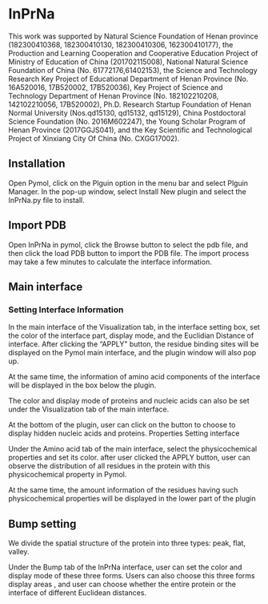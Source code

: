 # InPrNa

This work was supported by Natural Science Foundation of Henan province (182300410368, 182300410130, 182300410306, 162300410177), the Production and Learning Cooperation and Cooperative Education Project of Ministry of Education of China (201702115008), National Natural Science Foundation of China (No. 61772176,61402153), the Science and Technology Research Key Project of Educational Department of Henan Province (No. 16A520016, 17B520002, 17B520036), Key Project of Science and Technology Department of Henan Province (No. 182102210208, 142102210056, 17B520002), Ph.D. Research Startup Foundation of Henan Normal University (Nos.qd15130, qd15132, qd15129), China Postdoctoral Science Foundation (No. 2016M602247), the Young Scholar Program of Henan Province (2017GGJS041), and the Key Scientific and Technological Project of Xinxiang City Of China (No. CXGG17002).

## Installation
Open Pymol, click on the Plguin option in the menu bar and select Plguin Manager. In the pop-up window, select Install New plugin and select the InPrNa.py file to install.

## Import PDB
Open InPrNa in pymol, click the Browse button to select the pdb file, and then click the load PDB button to import the PDB file. The import process may take a few minutes to calculate the interface information.

## Main interface
### Setting Interface Information
In the main interface of the Visualization tab, in the interface setting box, set the color of the interface part, display mode, and the Euclidian Distance of interface. After clicking the “APPLY" button, the residue binding sites will be displayed on the Pymol main interface, and the plugin window will also pop up.

At the same time, the information of amino acid components of the interface will be displayed in the box below the plugin.

The color and display mode of proteins and nucleic acids can also be set under the Visualization tab of the main interface.

At the bottom of the plugin, user can click on the button to choose to display hidden nucleic acids and proteins.
Properties Setting interface

Under the Amino acid tab of the main interface, select the physicochemical properties and set its color. after user clicked the APPLY button, user can observe the distribution of all residues in the protein with this physicochemical property in Pymol.

At the same time, the amount information of the residues having such physicochemical properties will be displayed in the lower part of the plugin

## Bump setting
We divide the spatial structure of the protein into three types: peak, flat, valley.

Under the Bump tab of the InPrNa interface, user can set the color and display mode of these three forms.
Users can also choose this three forms display areas , and user can choose whether the entire protein or the interface of different Euclidean distances.


